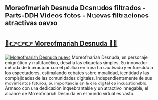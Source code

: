 ## Moreofmariah Desnuda D𝚎sn𝚞dos filtr𝚊dos - Parts-DDH Vid𝚎os f𝚘tos - N𝚞evas filtr𝚊ciones atr𝚊ctivas oavxo

# <h2><a href="http://mb1i2o7.tromn.icu/?c=Moreofmariah+Desnuda">🔗👉👉👉 Moreofmariah Desnuda 🔗🔗</a></h2>

[![Moreofmariah Desnuda nuevo](https://i.imgur.com/pEAQMta.gif)](http://mb1i2o7.tromn.icu/?c=Moreofmariah+Desnuda)
Moreofmariah Desnuda, un personaje enigmático y multifacético, desafía las etiquetas simples. Su innovador método de interactuar con el público en línea ha cautivado y enfurecido a los espectadores, estimulando debates sobre moralidad, identidad y las complejidades de las comunidades digitales. Independientemente de sus movimientos futuros, su importancia en la era digital es incuestionable. Armado con una dedicación inquebrantable y un atractivo innegable, el alcance de Moreofmariah Desnuda en el mundo virtual es vasto.
